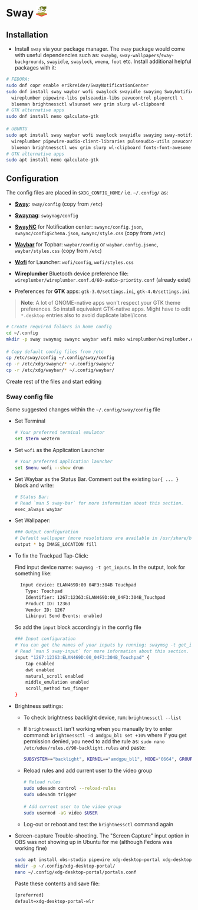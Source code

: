 # Sway <img alt="Sway" src="/assets/sway.svg" height="28">

## Installation

- Install `sway` via your package manager. The `sway` package would come with useful dependencies such as: `swaybg`, `sway-wallpapers`/`sway-backgrounds`, `swayidle`, `swaylock`, `wmenu`, `foot` etc. Install additional helpful packages with it:

```sh
# FEDORA:
sudo dnf copr enable erikreider/SwayNotificationCenter
sudo dnf install sway waybar wofi swaylock swayidle swayimg SwayNotificationCenter \
  wireplumber pipewire-libs pulseaudio-libs pavucontrol playerctl \
  blueman brightnessctl wlsunset wev grim slurp wl-clipboard
# GTK alternative apps
sudo dnf install nemo qalculate-gtk

# UBUNTU
sudo apt install sway waybar wofi swaylock swayidle swayimg sway-notification-center \
  wireplumber pipewire-audio-client-libraries pulseaudio-utils pavucontrol playerctl \
  blueman brightnessctl wev grim slurp wl-clipboard fonts-font-awesome
# GTK alternative apps
sudo apt install nemo qalculate-gtk
```

## Configuration

The config files are placed in `$XDG_CONFIG_HOME/` i.e. `~/.config/` as:

- [**Sway**](https://github.com/swaywm/sway/wiki): `sway/config` (copy from `/etc`)

- [**Swaynag**](https://man.archlinux.org/man/swaynag.5.en): `swaynag/config`

- [**SwayNC**](https://github.com/ErikReider/SwayNotificationCenter?tab=readme-ov-file#ubuntu) for Notification center: `swaync/config.json`, `swaync/configSchema.json`, `swaync/style.css` (copy from `/etc`)

- [**Waybar**](https://github.com/Alexays/Waybar/wiki/Configuration) for Topbar: `waybar/config` or `waybar.config.jsonc`, `waybar/styles.css` (copy from `/etc`)

- [**Wofi**](https://man.archlinux.org/man/wofi.1.en) for Launcher: `wofi/config`, `wofi/styles.css`

- **Wireplumber** Bluetooth device preference file: `wireplumber/wireplumber.conf.d/60-audio-priority.conf` (already exist)

- Preferences for **GTK** apps: `gtk-3.0/settings.ini`, `gtk-4.0/settings.ini`

> **Note**: A lot of GNOME-native apps won't respect your GTK theme preferences. So install equivalent GTK-native apps. Might have to edit `*.desktop` entries also to avoid duplicate label/icons

```sh
# Create required folders in home config
cd ~/.config
mkdir -p sway swaynag swaync waybar wofi mako wireplumber/wireplumber.conf.d

# Copy default config files from /etc
cp /etc/sway/config ~/.config/sway/config
cp -r /etc/xdg/swaync/* ~/.config/swaync/
cp -r /etc/xdg/waybar/* ~/.config/waybar/
```

Create rest of the files and start editing

### Sway config file

Some suggested changes within the `~/.config/sway/config` file

- Set Terminal

  ```sh
  # Your preferred terminal emulator
  set $term wezterm
  ```

- Set `wofi` as the Application Launcher

  ```sh
  # Your preferred application launcher
  set $menu wofi --show drun
  ```

- Set Waybar as the Status Bar. Comment out the existing `bar{ ... }` block and write:

  ```sh
  # Status Bar:
  # Read `man 5 sway-bar` for more information about this section.
  exec_always waybar
  ```

- Set Wallpaper:

  ```sh
  ### Output configuration
  # Default wallpaper (more resolutions are available in /usr/share/backgrounds/sway/)
  output * bg IMAGE_LOCATION fill
  ```

- To fix the Trackpad Tap-Click:

  Find input device name: `swaymsg -t get_inputs`. In the output, look for something like:

  ```txt
    Input device: ELAN469D:00 04F3:304B Touchpad
      Type: Touchpad
      Identifier: 1267:12363:ELAN469D:00_04F3:304B_Touchpad
      Product ID: 12363
      Vendor ID: 1267
      Libinput Send Events: enabled
  ```

  So add the `input` block accordingly in the config file

  ```sh
  ### Input configuration
  # You can get the names of your inputs by running: swaymsg -t get_inputs
  # Read `man 5 sway-input` for more information about this section.
  input "1267:12363:ELAN469D:00_04F3:304B_Touchpad" {
      tap enabled
      dwt enabled
      natural_scroll enabled
      middle_emulation enabled
      scroll_method two_finger
  }
  ```

- Brightness settings:

  - To check brightness backlight device, run: `brightnessctl --list`

  - If `brightnessctl` isn't working when you manually try to enter command: `brightnessctl -d amdgpu_bl1 set +10%` where if you get permission denied, you need to add the rule as: `sudo nano /etc/udev/rules.d/90-backlight.rules` and paste:

    ```sh
    SUBSYSTEM=="backlight", KERNEL=="amdgpu_bl1", MODE="0664", GROUP="video"
    ```

  - Reload rules and add current user to the video group

    ```sh
    # Reload rules
    sudo udevadm control --reload-rules
    sudo udevadm trigger

    # Add current user to the video group
    sudo usermod -aG video $USER
    ```

  - Log-out or reboot and test the `brightnessctl` command again

- Screen-capture Trouble-shooting. The "Screen Capture" input option in OBS was not showing up in Ubuntu for me (although Fedora was working fine)

  ```sh
  sudo apt install obs-studio pipewire xdg-desktop-portal xdg-desktop-portal-wlr
  mkdir -p ~/.config/xdg-desktop-portal/
  nano ~/.config/xdg-desktop-portal/portals.conf
  ```

  Paste these contents and save file:

  ```txt
  [preferred]
  default=xdg-desktop-portal-wlr
  ```
